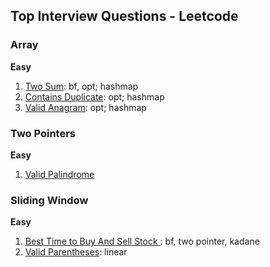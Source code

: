 ## Top Interview Questions - Leetcode

### Array
**Easy**  
1. [Two Sum](leetcode/neetcode_150/two_sum.py): bf, opt; hashmap
1. [Contains Duplicate](leetcode/neetcode_150/contains_duplicate.py): opt; hashmap
1. [Valid Anagram](leetcode/neetcode_150/valid_anagram.py): opt; hashmap

### Two Pointers
**Easy**
1. [Valid Palindrome](leetcode\neetcode_150\valid_palindrome.py)

### Sliding Window
**Easy**
1. [Best Time to Buy And Sell Stock ](leetcode\neetcode_150\best_time_to_buy_and_sell_stock.py): bf, two pointer, kadane
1. [Valid Parentheses](leetcode\neetcode_150\valid_parentheses.py): linear

